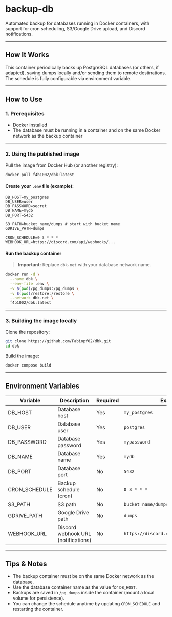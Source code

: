 # backup-db

Automated backup for databases running in Docker containers, with support for cron scheduling, S3/Google Drive upload, and Discord notifications.

---

## How It Works

This container periodically backs up PostgreSQL databases (or others, if adapted), saving dumps locally and/or sending them to remote destinations. The schedule is fully configurable via environment variable.

---

## How to Use

### 1. Prerequisites

- Docker installed
- The database must be running in a container and on the same Docker network as the backup container

---

### 2. Using the published image

Pull the image from Docker Hub (or another registry):

```sh
docker pull f4b1002/dbk:latest
```

#### Create your `.env` file (example):

```env
DB_HOST=my_postgres
DB_USER=user
DB_PASSWORD=secret
DB_NAME=mydb
DB_PORT=5432

S3_PATH=bucket_name/dumps # start with bucket name
GDRIVE_PATH=dumps

CRON_SCHEDULE=0 3 * * *
WEBHOOK_URL=https://discord.com/api/webhooks/...
```

#### Run the backup container

> **Important:** Replace `dbk-net` with your database network name.

```sh
docker run -d \
  --name dbk \
  --env-file .env \
  -v $(pwd)/pg_dumps:/pg_dumps \
  -v $(pwd)/restore:/restore \
  --network dbk-net \
  f4b1002/dbk:latest
```

---

### 3. Building the image locally

Clone the repository:

```sh
git clone https://github.com/Fabiopf02/dbk.git
cd dbk
```

Build the image:

```sh
docker compose build
```
---

## Environment Variables

| Variable        | Description                                  | Required    | Example                                |
|-----------------|----------------------------------------------|-------------|----------------------------------------|
| DB_HOST         | Database host                                | Yes         | `my_postgres`                          |
| DB_USER         | Database user                                | Yes         | `postgres`                             |
| DB_PASSWORD     | Database password                            | Yes         | `mypassword`                           |
| DB_NAME         | Database name                                | Yes         | `mydb`                                 |
| DB_PORT         | Database port                                | No          | `5432`                                 |
| CRON_SCHEDULE   | Backup schedule (cron)                       | No          | `0 3 * * *`                            |
| S3_PATH         | S3 path                                      | No          | `bucket_name/dumps`                    |
| GDRIVE_PATH     | Google Drive path                            | No          | `dumps`                                |
| WEBHOOK_URL     | Discord webhook URL (notifications)          | No          | `https://discord.com/api/webhooks/...` |

---

## Tips & Notes

- The backup container must be on the same Docker network as the database.
- Use the database container name as the value for `DB_HOST`.
- Backups are saved in `/pg_dumps` inside the container (mount a local volume for persistence).
- You can change the schedule anytime by updating `CRON_SCHEDULE` and restarting the container.
